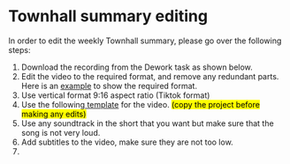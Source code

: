 # Townhall summary editing

In order to edit the weekly Townhall summary, please go over the following steps:

1. Download the recording from the Dework task as shown below.
2. Edit the video to the required format, and remove any redundant parts. Here is an [example](https://youtube.com/shorts/vrMMwqA82rY?si=R1W9cFLOudU\_Vkb3) to show the required format.
3. Use vertical format 9:16 aspect ratio (Tiktok format)
4. Use the following[ template](https://www.canva.com/design/DAF3KVdJ66A/YuX9wp4SnQsqhWBeYGVWmQ/edit?utm\_content=DAF3KVdJ66A\&utm\_campaign=designshare\&utm\_medium=link2\&utm\_source=sharebutton) for the video. <mark style="background-color:yellow;">(copy the project before making any edits)</mark>
5. Use any soundtrack in the short that you want but make sure that the song is not very loud.
6. Add subtitles to the video, make sure they are not too low.
7.
